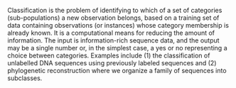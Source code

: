 Classification is the problem of identifying to which of a set of categories (sub-populations) a new observation belongs, based on a training set of data containing observations (or instances) whose category membership is already known. It is a computational means for reducing the amount of information. The input is information-rich sequence data, and the output may be a single number or, in the simplest case, a yes or no representing a choice between  categories. Examples include (1) the classification of unlabelled DNA sequences using previously labeled sequences and (2)  phylogenetic reconstruction where we organize a family of sequences into subclasses. 
